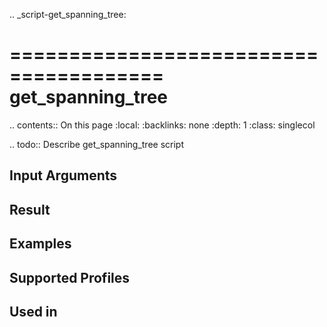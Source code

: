 .. _script-get_spanning_tree:

=======================================
get_spanning_tree
=======================================

.. contents:: On this page
    :local:
    :backlinks: none
    :depth: 1
    :class: singlecol

.. todo::
    Describe get_spanning_tree script

Input Arguments
---------------

Result
------

Examples
--------

Supported Profiles
------------------

Used in
-------
